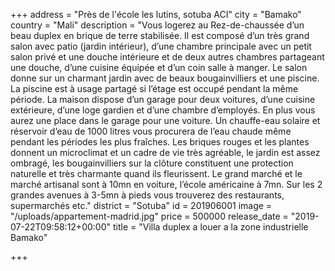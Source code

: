 +++
address = "Près de l'école les lutins, sotuba ACI"
city = "Bamako"
country = "Mali"
description = "Vous logerez au Rez-de-chaussée d’un beau duplex en brique de terre stabilisée. Il est composé d’un très grand salon avec patio (jardin intérieur), d’une chambre principale avec un petit salon privé et une douche intérieure et de deux autres chambres partageant une douche, d’une cuisine équipée et d’un coin salle à manger. Le salon donne sur un charmant jardin avec de beaux bougainvilliers et une piscine. La piscine est à usage partagé si l’étage est occupé pendant la même période. La maison dispose d’un garage pour deux voitures, d’une cuisine extérieure, d’une loge gardien et d’une chambre d’employés. En plus vous aurez une place dans le garage pour une voiture. Un chauffe-eau solaire et réservoir d’eau de 1000 litres vous procurera de l’eau chaude même pendant les périodes les plus fraîches. Les briques rouges et les plantes donnent un microclimat et un cadre de vie très agréable, le jardin est assez ombragé, les bougainvilliers sur la clôture constituent une protection naturelle et très charmante quand ils fleurissent. Le grand marché et le marché artisanal sont à 10mn en voiture, l’école américaine à 7mn. Sur les 2 grandes avenues à 3-5mn à pieds vous trouverez des restaurants, supermarchés etc."
district = "Sotuba"
id = 201906001
image = "/uploads/appartement-madrid.jpg"
price = 500000
release_date = "2019-07-22T09:58:12+00:00"
title = "Villa duplex a louer a la zone industrielle Bamako"

+++
